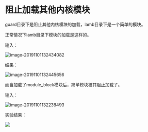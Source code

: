 # 阻止加载其他内核模块

guard目录下是阻止其他内核模块的加载，lamb目录下是一个简单的模块。

正常情况下lamb目录下模块的加载是这样的。

输入：

![image-20191101132434082](C:\Users\zhang\AppData\Roaming\Typora\typora-user-images\image-20191101132434082.png)

结果：

![image-20191101132445656](C:\Users\zhang\AppData\Roaming\Typora\typora-user-images\image-20191101132445656.png)

而当加载了module_block模块后，简单模块被其阻止加载了。

输入：

![image-20191101132238493](C:\Users\zhang\AppData\Roaming\Typora\typora-user-images\image-20191101132238493.png)

实验结果：

![](C:\Users\zhang\AppData\Roaming\Typora\typora-user-images\image-20191101131959108.png)

